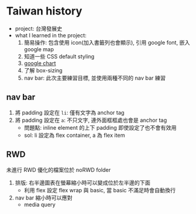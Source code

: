 # Taiwan history

* project: 台灣發展史
* what I learned in the project:
    1. 簡易操作: 包含使用 icon(加入書籤列也會顯示), 引用 google font, 嵌入 google map
    2. 知道一些 CSS default styling
    3. [google chart](https://developers.google.com/chart/interactive/docs/gallery/linechart)
    4. 了解 box-sizing 
    5. nav bar: 此次主要練習目標, 並使用兩種不同的 nav bar 練習

## nav bar

1. 將 padding 設定在 ```li```: 僅有文字為 anchor tag
2. 將 padding 設定在 ```a```: 不只文字, 連外面框框處也會是 anchor tag
    * 問題點: inline element 的上下 padding 即使設定了也不會有效用
    * sol: li 設定為 flex container, a 為 flex item

## RWD

未進行 RWD 優化的檔案位於 noRWD folder

1. 排版: 右半邊圖表在螢幕縮小時可以變成位於左半邊的下面
    * 利用 flex 設定 flex wrap 與 basic, 當 basic 不滿足時會自動換行
2. nav bar 縮小時可以應對
    * media query